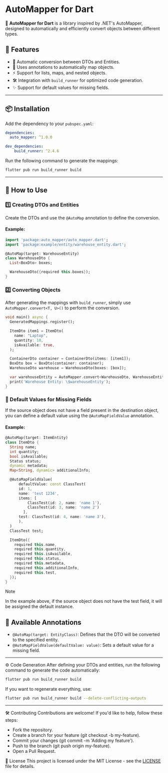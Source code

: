 # AutoMapper for Dart

🚀 **AutoMapper for Dart** is a library inspired by .NET's AutoMapper, designed to automatically and efficiently convert objects between different types.

## 📌 Features

- 🚀 Automatic conversion between DTOs and Entities.
- 🔧 Uses annotations to automatically map objects.
- ⚡ Support for lists, maps, and nested objects.
- 🛠 Integration with `build_runner` for optimized code generation.
- ✨ Support for default values for missing fields.

---

## 📦 Installation

Add the dependency to your `pubspec.yaml`:

```yaml
dependencies:
  auto_mapper: ^1.0.0

dev_dependencies:
    build_runner: ^2.4.6
```

Run the following command to generate the mappings:

```sh
flutter pub run build_runner build
```

---

## 🎯 How to Use

### 1️⃣ Creating DTOs and Entities

Create the DTOs and use the `@AutoMap` annotation to define the conversion.

#### Example:

```dart
import 'package:auto_mapper/auto_mapper.dart';
import 'package:example/entity/warehouse_entity.dart';

@AutoMap(target: WarehouseEntity)
class WarehouseDto {
  List<BoxDto> boxes;

  WarehouseDto({required this.boxes});
}
```

### 2️⃣ Converting Objects

After generating the mappings with `build_runner`, simply use `AutoMapper.convert<T, U>()` to perform the conversion.

```dart
void main() async {
  GeneratedMappings.register();

  ItemDto item1 = ItemDto(
    name: "Laptop",
    quantity: 10,
    isAvailable: true,
  );

  ContainerDto container = ContainerDto(items: [item1]);
  BoxDto box = BoxDto(container: container);
  WarehouseDto warehouse = WarehouseDto(boxes: [box]);

  var warehouseEntity = AutoMapper.convert<WarehouseDto, WarehouseEntity>(warehouse);
  print('Warehouse Entity: \$warehouseEntity');
}
```

### 💚 Default Values for Missing Fields

If the source object does not have a field present in the destination object, you can define a default value using the `@AutoMapFieldValue` annotation.

#### Example:

```dart
@AutoMap(target: ItemEntity)
class ItemDto {
  String name;
  int quantity;
  bool isAvailable;
  Status status;
  dynamic metadata;
  Map<String, dynamic> additionalInfo;

  @AutoMapFieldValue(
      defaultValue: const ClassTest(
      id: 1,
      name: 'test 1234',
      items: [
          ClassTest(id: 2, name: 'name 1'),
          ClassTest(id: 3, name: 'name 2')
        ],
      test: ClassTest(id: 4, name: 'name 3'),
      ),
  )
  ClassTest test;

  ItemDto({
    required this.name,
    required this.quantity,
    required this.isAvailable,
    required this.status,
    required this.metadata,
    required this.additionalInfo,
    required this.test,
  });
}
```

> [!NOTE]
>  In the example above, if the source object does not have the test field, it will be assigned the default instance.

## 📜 Available Annotations

- `@AutoMap(target: EntityClass)`: Defines that the DTO will be converted to the specified entity.
- `@AutoMapFieldValue(defaultValue: value)`: Sets a default value for a missing field.  

---

⚙ Code Generation
After defining your DTOs and entities, run the following command to generate the code automatically:

```sh
flutter pub run build_runner build
```

If you want to regenerate everything, use:

```sh
flutter pub run build_runner build --delete-conflicting-outputs
```

---

🛠 Contributing
Contributions are welcome! If you'd like to help, follow these steps:

- Fork the repository.
- Create a branch for your feature (git checkout -b my-feature).
- Commit your changes (git commit -m 'Adding my feature').
- Push to the branch (git push origin my-feature).
- Open a Pull Request.

📄 License
This project is licensed under the MIT License - see the [LICENSE](LICENSE) file for details.




